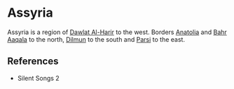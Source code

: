 # Assyria
Assyria is a region of [Dawlat Al-Harir](Location/Dawlat%20Al-Harir.md) to the west. Borders [Anatolia](Location/Region/Anatolia.md) and [Bahr Aaqala](Location/Region/Bahr%20Aaqala.md) to the north, [Dilmun](Location/Region/Dilmun.md) to the south and [Parsi](Location/Region/Parsi.md) to the east.

## References
- Silent Songs 2
